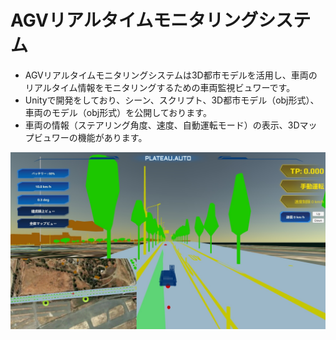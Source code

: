 # AGVリアルタイムモニタリングシステム
- AGVリアルタイムモニタリングシステムは3D都市モデルを活用し、車両のリアルタイム情報をモニタリングするための車両監視ビュワーです。
- Unityで開発をしており、シーン、スクリプト、3D都市モデル（obj形式）、車両のモデル（obj形式）を公開しております。
- 車両の情報（ステアリング角度、速度、自動運転モード）の表示、3Dマップビュワーの機能があります。

![](resources/index/digitaltwin-screenshot.jpg)  

<!-- ドキュメントビルド -->
<!-- docfx Documentation/docfx.json cache clear -->
<!-- docfx Documentation/docfx.json --serve -->